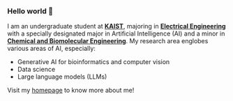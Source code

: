 ### Hello world 👋

<!--
**bramyeon/bramyeon** is a ✨ _special_ ✨ repository because its `README.md` (this file) appears on your GitHub profile.

Here are some ideas to get you started:
-->
I am an undergraduate student at [**KAIST**](https://kaist.ac.kr), majoring in [**Electrical Engineering**](https://ee.kaist.ac.kr) with a specially designated major in Artificial Intelligence (AI) and a minor in [**Chemical and Biomolecular Engineering**](https://cbe.kaist.ac.kr). My research area englobes various areas of AI, especially: 
- Generative AI for bioinformatics and computer vision
- Data science
- Large language models (LLMs)

Visit my [homepage](https://bramyeon.notion.site/Bryan-Nathanael-Wijaya-273bfa00fa42422c93a217836e8c9a98?pvs=4) to know more about me!  

